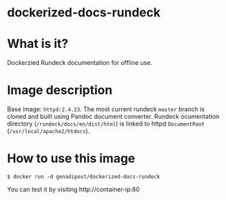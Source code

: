 # dockerized-docs-rundeck

# What is it? #
Dockerzied Rundeck documentation for offline use.

# Image description #
Base image: `httpd:2.4.23`.
The most current rundeck `master` branch is cloned and built using Pandoc document converter.
Rundeck ocumentation directory (`/rundeck/docs/en/dist/html`) is linked to httpd `DocumentRoot` (`/usr/local/apache2/htdocs`).

# How to use this image #

```console
$ docker run -d genadipost/dockerized-docs-rundeck

```

You can test it by visiting http://container-ip:80
